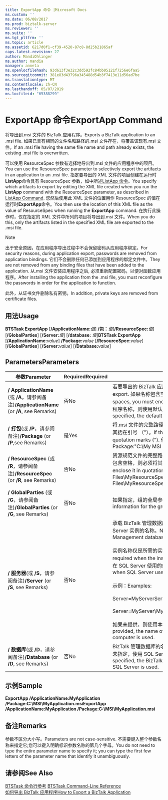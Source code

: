 ```yaml
---
title: ExportApp 命令 |Microsoft Docs
ms.custom: ''
ms.date: 06/08/2017
ms.prod: biztalk-server
ms.reviewer: ''
ms.suite: ''
ms.tgt_pltfrm: ''
ms.topic: article
ms.assetid: 6217d0f1-cf39-4520-87c8-8d25b21865af
caps.latest.revision: 27
author: MandiOhlinger
ms.author: mandia
manager: anneta
ms.openlocfilehash: 93d613f3e32c3dd592fc84bb05121f7256e6faa5
ms.sourcegitcommit: 381e83d43796a345488d54b3f7413e11d56ad7be
ms.translationtype: MT
ms.contentlocale: zh-CN
ms.lasthandoff: 05/07/2019
ms.locfileid: "65388299"
---
```

# <a name="exportapp-command"></a><span data-ttu-id="9ac7d-102">ExportApp 命令</span><span class="sxs-lookup"><span data-stu-id="9ac7d-102">ExportApp Command</span></span>
<span data-ttu-id="9ac7d-103">将导出到.msi 文件的 BizTalk 应用程序。</span><span class="sxs-lookup"><span data-stu-id="9ac7d-103">Exports a BizTalk application to an .msi file.</span></span> <span data-ttu-id="9ac7d-104">如果已具有相同的文件名和路径的.msi 文件存在，将覆盖该现有.msi 文件。</span><span class="sxs-lookup"><span data-stu-id="9ac7d-104">If an .msi file having the same file name and path already exists, the existing .msi file is overwritten.</span></span>  
  
 <span data-ttu-id="9ac7d-105">可以使用 ResourceSpec 参数有选择地导出到.msi 文件的应用程序中的项目。</span><span class="sxs-lookup"><span data-stu-id="9ac7d-105">You can use the ResourceSpec parameter to selectively export the artifacts in an application to an .msi file.</span></span> <span data-ttu-id="9ac7d-106">指定要导出的 XML 文件的项目创建在运行时**ListApp**命令具有 ResourceSpec 参数，如中所述[ListApp 命令](../core/listapp-command.md)。</span><span class="sxs-lookup"><span data-stu-id="9ac7d-106">You specify which artifacts to export by editing the XML file created when you run the **ListApp** command with the ResourceSpec parameter, as described in [ListApp Command](../core/listapp-command.md).</span></span> <span data-ttu-id="9ac7d-107">您然后使用此 XML 文件的位置用作 ResourceSpec 的值在运行时**ExportApp**命令。</span><span class="sxs-lookup"><span data-stu-id="9ac7d-107">You then use the location of this XML file as the value of ResourceSpec when running the **ExportApp** command.</span></span> <span data-ttu-id="9ac7d-108">在执行此操作时，仅在指定的 XML 文件中所列的项目将导出到.msi 文件。</span><span class="sxs-lookup"><span data-stu-id="9ac7d-108">When you do this, only the artifacts listed in the specified XML file are exported to the .msi file.</span></span>  
  
> [!NOTE]
>  <span data-ttu-id="9ac7d-109">出于安全原因，在应用程序导出过程中不会保留密码从应用程序绑定。</span><span class="sxs-lookup"><span data-stu-id="9ac7d-109">For security reasons, during application export, passwords are removed from application bindings.</span></span> <span data-ttu-id="9ac7d-110">它们不会删除任何已添加到应用程序的绑定文件中。</span><span class="sxs-lookup"><span data-stu-id="9ac7d-110">They are not removed from any binding files that have been added to the application.</span></span> <span data-ttu-id="9ac7d-111">从.msi 文件安装应用程序之后, 必须重新配置密码，以便对函数应用程序。</span><span class="sxs-lookup"><span data-stu-id="9ac7d-111">After installing the application from the .msi file, you must reconfigure the passwords in order for the application to function.</span></span>  
>   
>  <span data-ttu-id="9ac7d-112">此外，从证书文件删除私有密钥。</span><span class="sxs-lookup"><span data-stu-id="9ac7d-112">In addition, private keys are removed from certificate files.</span></span>  
  
## <a name="usage"></a><span data-ttu-id="9ac7d-113">用法</span><span class="sxs-lookup"><span data-stu-id="9ac7d-113">Usage</span></span>  
 <span data-ttu-id="9ac7d-114">**BTSTask ExportApp** [**/ApplicationName:**<em>值</em>] **/包：**<em>值</em>[**/ResourceSpec:**<em>值</em>] [**/GlobalParties**] [**/Server:**<em>值</em>] [**/database:** <em>值</em>]</span><span class="sxs-lookup"><span data-stu-id="9ac7d-114">**BTSTask ExportApp** [**/ApplicationName:**<em>value</em>] **/Package:**<em>value</em> [**/ResourceSpec:**<em>value</em>] [**/GlobalParties**] [**/Server:**<em>value</em>] [**/Database:**<em>value</em>]</span></span>  
  
## <a name="parameters"></a><span data-ttu-id="9ac7d-115">Parameters</span><span class="sxs-lookup"><span data-stu-id="9ac7d-115">Parameters</span></span>  
  
|<span data-ttu-id="9ac7d-116">参数</span><span class="sxs-lookup"><span data-stu-id="9ac7d-116">Parameter</span></span>|<span data-ttu-id="9ac7d-117">Required</span><span class="sxs-lookup"><span data-stu-id="9ac7d-117">Required</span></span>|<span data-ttu-id="9ac7d-118">ReplTest1</span><span class="sxs-lookup"><span data-stu-id="9ac7d-118">Value</span></span>|  
|---------------|--------------|-----------|  
|<span data-ttu-id="9ac7d-119">**/ ApplicationName** (或 **/A**，请参阅备注)</span><span class="sxs-lookup"><span data-stu-id="9ac7d-119">**/ApplicationName** (or **/A**, see Remarks)</span></span>|<span data-ttu-id="9ac7d-120">否</span><span class="sxs-lookup"><span data-stu-id="9ac7d-120">No</span></span>|<span data-ttu-id="9ac7d-121">若要导出的 BizTalk 应用程序的名称。</span><span class="sxs-lookup"><span data-stu-id="9ac7d-121">Name of the BizTalk application to export.</span></span> <span data-ttu-id="9ac7d-122">如果名称包含空格，必须将其用双引号 （"）。</span><span class="sxs-lookup"><span data-stu-id="9ac7d-122">If the name includes spaces, you must enclose it with double quotation marks (").</span></span> <span data-ttu-id="9ac7d-123">如果未指定应用程序名称，则使用默认 BizTalk 应用程序组。</span><span class="sxs-lookup"><span data-stu-id="9ac7d-123">If the application name is not specified, the default BizTalk application for the group is used.</span></span>|  
|<span data-ttu-id="9ac7d-124">**/ 打包**(或 **/P**，请参阅备注)</span><span class="sxs-lookup"><span data-stu-id="9ac7d-124">**/Package** (or **/P**,see Remarks)</span></span>|<span data-ttu-id="9ac7d-125">是</span><span class="sxs-lookup"><span data-stu-id="9ac7d-125">Yes</span></span>|<span data-ttu-id="9ac7d-126">将.msi 文件的完整路径。</span><span class="sxs-lookup"><span data-stu-id="9ac7d-126">Full path of the .msi file.</span></span> <span data-ttu-id="9ac7d-127">如果路径包含空格，则必须将其括在引号 （"）。</span><span class="sxs-lookup"><span data-stu-id="9ac7d-127">If the path includes spaces, you must enclose it in quotation marks (").</span></span> <span data-ttu-id="9ac7d-128">例如：Package:"C:\My MSI Files\My.msi"</span><span class="sxs-lookup"><span data-stu-id="9ac7d-128">Example: Package:"C:\My MSI Files\My.msi"</span></span>|  
|<span data-ttu-id="9ac7d-129">**/ ResourceSpec** (或 **/R**，请参阅备注)</span><span class="sxs-lookup"><span data-stu-id="9ac7d-129">**/ResourceSpec** (or **/R**, see Remarks)</span></span>|<span data-ttu-id="9ac7d-130">否</span><span class="sxs-lookup"><span data-stu-id="9ac7d-130">No</span></span>|<span data-ttu-id="9ac7d-131">资源规范文件的完整路径。</span><span class="sxs-lookup"><span data-stu-id="9ac7d-131">Full path of the resource specification file.</span></span> <span data-ttu-id="9ac7d-132">如果路径包含空格，则必须将其括在引号 （"）。</span><span class="sxs-lookup"><span data-stu-id="9ac7d-132">If the path includes spaces, you must enclose it in quotation marks (").</span></span> <span data-ttu-id="9ac7d-133">例如：ResourceSpec:"C:\My Files\MyResourceSpec.xml"</span><span class="sxs-lookup"><span data-stu-id="9ac7d-133">Example: ResourceSpec:"C:\My Files\MyResourceSpec.xml"</span></span>|  
|<span data-ttu-id="9ac7d-134">**/ GlobalParties** (或 **/G**，请参阅备注)</span><span class="sxs-lookup"><span data-stu-id="9ac7d-134">**/GlobalParties** (or **/G**, see Remarks)</span></span>|<span data-ttu-id="9ac7d-135">否</span><span class="sxs-lookup"><span data-stu-id="9ac7d-135">No</span></span>|<span data-ttu-id="9ac7d-136">如果指定，组的全局参与方信息将导出的.msi 文件中。</span><span class="sxs-lookup"><span data-stu-id="9ac7d-136">If specified, global party information for the group is exported in the .msi file.</span></span>|  
|<span data-ttu-id="9ac7d-137">**/ 服务器**(或 **/S**，请参阅备注)</span><span class="sxs-lookup"><span data-stu-id="9ac7d-137">**/Server** (or **/S**, see Remarks)</span></span>|<span data-ttu-id="9ac7d-138">否</span><span class="sxs-lookup"><span data-stu-id="9ac7d-138">No</span></span>|<span data-ttu-id="9ac7d-139">承载 BizTalk 管理数据库，在窗体 ServerName\InstanceName，端口中的 SQL Server 实例的名称。</span><span class="sxs-lookup"><span data-stu-id="9ac7d-139">Name of the SQL Server instance hosting the BizTalk Management database, in the form ServerName\InstanceName,Port.</span></span><br /><br /> <span data-ttu-id="9ac7d-140">实例名称仅是所需的实例名称不同于服务器名称时。</span><span class="sxs-lookup"><span data-stu-id="9ac7d-140">Instance name is only required when the instance name is different than the server name.</span></span> <span data-ttu-id="9ac7d-141">端口是仅在 SQL Server 使用的端口号而不是默认 (1433) 时所需。</span><span class="sxs-lookup"><span data-stu-id="9ac7d-141">Port is only required when SQL Server uses a port number other than the default (1433).</span></span><br /><br /> <span data-ttu-id="9ac7d-142">示例：</span><span class="sxs-lookup"><span data-stu-id="9ac7d-142">Examples:</span></span><br /><br /> <span data-ttu-id="9ac7d-143">Server=MyServer</span><span class="sxs-lookup"><span data-stu-id="9ac7d-143">Server=MyServer</span></span><br /><br /> <span data-ttu-id="9ac7d-144">Server=MyServer\MySQLServer,1533</span><span class="sxs-lookup"><span data-stu-id="9ac7d-144">Server=MyServer\MySQLServer,1533</span></span><br /><br /> <span data-ttu-id="9ac7d-145">如果未提供，则使用本地计算机上运行的 SQL Server 实例的名称。</span><span class="sxs-lookup"><span data-stu-id="9ac7d-145">If not provided, the name of the SQL Server instance running on the local computer is used.</span></span>|  
|<span data-ttu-id="9ac7d-146">**/ 数据库**(或 **/D**，请参阅备注)</span><span class="sxs-lookup"><span data-stu-id="9ac7d-146">**/Database** (or **/D**, see Remarks)</span></span>|<span data-ttu-id="9ac7d-147">否</span><span class="sxs-lookup"><span data-stu-id="9ac7d-147">No</span></span>|<span data-ttu-id="9ac7d-148">BizTalk 管理数据库的名称。</span><span class="sxs-lookup"><span data-stu-id="9ac7d-148">Name of the BizTalk Management database.</span></span> <span data-ttu-id="9ac7d-149">如果未指定，使用 SQL Server 的本地实例中运行的 BizTalk 管理数据库。</span><span class="sxs-lookup"><span data-stu-id="9ac7d-149">If not specified, the BizTalk Management database running in the local instance of SQL Server is used.</span></span>|  
  
## <a name="sample"></a><span data-ttu-id="9ac7d-150">示例</span><span class="sxs-lookup"><span data-stu-id="9ac7d-150">Sample</span></span>  
 <span data-ttu-id="9ac7d-151">**ExportApp /ApplicationName:MyApplication /Package:C:\MSI\MyApplication.msi**</span><span class="sxs-lookup"><span data-stu-id="9ac7d-151">**ExportApp /ApplicationName:MyApplication /Package:C:\MSI\MyApplication.msi**</span></span>  
  
## <a name="remarks"></a><span data-ttu-id="9ac7d-152">备注</span><span class="sxs-lookup"><span data-stu-id="9ac7d-152">Remarks</span></span>  
 <span data-ttu-id="9ac7d-153">参数不区分大小写。</span><span class="sxs-lookup"><span data-stu-id="9ac7d-153">Parameters are not case-sensitive.</span></span> <span data-ttu-id="9ac7d-154">不需要键入整个参数名称来指定它;您可以键入明确标识参数名称的第几个字母。</span><span class="sxs-lookup"><span data-stu-id="9ac7d-154">You do not need to type the entire parameter name to specify it; you can type the first few letters of the parameter name that identify it unambiguously.</span></span>  
  
## <a name="see-also"></a><span data-ttu-id="9ac7d-155">请参阅</span><span class="sxs-lookup"><span data-stu-id="9ac7d-155">See Also</span></span>  
 <span data-ttu-id="9ac7d-156">[BTSTask 命令行参考](../core/btstask-command-line-reference.md) </span><span class="sxs-lookup"><span data-stu-id="9ac7d-156">[BTSTask Command-Line Reference](../core/btstask-command-line-reference.md) </span></span>  
 [<span data-ttu-id="9ac7d-157">如何导出 BizTalk 应用程序</span><span class="sxs-lookup"><span data-stu-id="9ac7d-157">How to Export a BizTalk Application</span></span>](../core/how-to-export-a-biztalk-application.md)